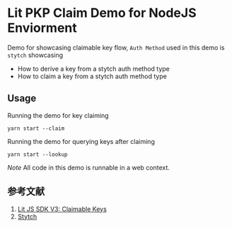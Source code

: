 # Lit PKP Claim Demo for NodeJS Enviorment

Demo for showcasing claimable key flow, `Auth Method` used in this demo is `stytch` showcasing
- How to derive a key from a stytch auth method type
- How to claim a key from a stytch auth method type

## Usage
Running the demo for key claiming 

```
yarn start --claim
```

Running the demo for querying keys after claiming
```
yarn start --lookup
```

*Note* All code in this demo is runnable in a web context.

## 参考文献
1. [Lit JS SDK V3: Claimable Keys](https://spark.litprotocol.com/lit-js-sdk-v3-claimable-keys/)
2. [Stytch](https://stytch.com/docs?ref=spark.litprotocol.com)
